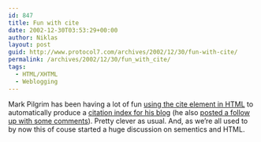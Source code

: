 ```yaml
---
id: 847
title: Fun with cite
date: 2002-12-30T03:53:29+00:00
author: Niklas
layout: post
guid: http://www.protocol7.com/archives/2002/12/30/fun-with-cite/
permalink: /archives/2002/12/30/fun_with_cite/
tags:
  - HTML/XHTML
  - Weblogging
---
```

<div class='microid-5d7ef173df75c024bd5bd0d96924734cd1a21143'>
  <p>
    Mark Pilgrim has been having a lot of fun <a href="http://diveintomark.org/archives/2002/12/27.html#pushing_the_envelope">using the cite element in HTML</a> to automatically produce a <a href="http://diveintomark.org/archives/citations/">citation index for his blog</a> (he also <a href="http://diveintomark.org/archives/2002/12/29.html">posted a follow up with some comments</a>). Pretty clever as usual. And, as we&#8217;re all used to by now this of couse started a huge discussion on sementics and HTML.
  </p>
</div>